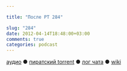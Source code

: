 ```yaml
---

title: "После РТ 284"

slug: "284"
date: 2012-04-14T18:48:00+03:00
comments: true
categories: podcast
---
```

[аудио](http://cdn.radio-t.com/rt284post.mp3) ● [пиратский torrent](http://pirates.radio-t.com/torrents/rt284post.mp3.torrent) ● [лог чата](http://chat.radio-t.com/logs/radio-t-284.html) ● [wiki](http://wiki.radio-t.com/%D0%9F%D0%BE%D1%81%D0%BB%D0%B5_%D0%A0%D0%A2_284)<audio src="http://cdn.radio-t.com/rt284post.mp3" preload="none">
